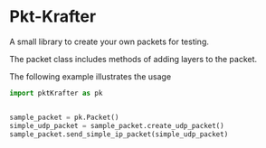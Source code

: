 # Pkt-Krafter

A small library to create your own packets for testing.


The packet class includes methods of adding layers to the packet.

The following example illustrates the usage

```python
import pktKrafter as pk


sample_packet = pk.Packet()
simple_udp_packet = sample_packet.create_udp_packet()
sample_packet.send_simple_ip_packet(simple_udp_packet)

```
